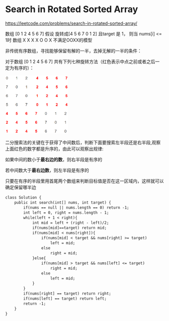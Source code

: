 # Search in Rotated Sorted Array

https://leetcode.com/problems/search-in-rotated-sorted-array/

数组 [0 1 2 4 5 6 7] 
假设 旋转成[4 5 6 7 0 1 2] 且target 是 1， 则当 nums[i] <= 1时
     数组 X X X X O O X 不满足OOXX的模型


非传统有序数组，寻找能够保留有解的一半，去掉无解的一半的条件：

对于数组 [0 1 2 4 5 6 7] 共有下列七种旋转方法（红色表示中点之前或者之后一定为有序的）：

<img src="/pictures/question_33.png" width="200">

二分搜索法的关键在于获得了中间数后，判断下面要搜索左半段还是右半段,观察上面红色的数字都是升序的，由此可以观察出规律:

如果中间的数小于**最右边的数**，则右半段是有序的

若中间数大于**最右边数**，则左半段是有序的

只要在有序的半段里用首尾两个数组来判断目标值是否在这一区域内，这样就可以确定保留哪半边
```
class Solution {
    public int search(int[] nums, int target) {
        if(nums == null || nums.length == 0) return -1;
        int left = 0, right = nums.length - 1;
        while(left + 1 < right){
            int mid = left + (right - left)/2;
            if(nums[mid]==target) return mid;
            if(nums[mid] < nums[right]){
                if(nums[mid] < target && nums[right] >= target)
                    left = mid;
                else
                    right = mid;
            }else{
                if(nums[mid] > target && nums[left] <= target)
                    right = mid;
                else
                    left = mid;
            }
        }
        if(nums[right] == target) return right;
        if(nums[left] == target) return left;
        return -1;
    }
}
```
